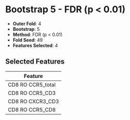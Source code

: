# Bootstrap 5 - FDR (p < 0.01)

- **Outer Fold**: 4
- **Bootstrap**: 5
- **Method**: FDR (p < 0.01)
- **Fold Seed**: 49
- **Features Selected**: 4

## Selected Features

| Feature |
|---------|
| CD8 RO CCR5_total |
| CD8 RO CCR5_CD3 |
| CD8 RO CXCR3_CD3 |
| CD8 RO CCR5_CD8 |

